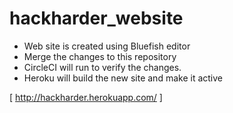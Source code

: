 # hackharder_website

* Web site is created using Bluefish editor
* Merge the changes to this repository
* CircleCI will run to verify the changes. 
* Heroku will build the new site and make it active

 [ http://hackharder.herokuapp.com/ ]
